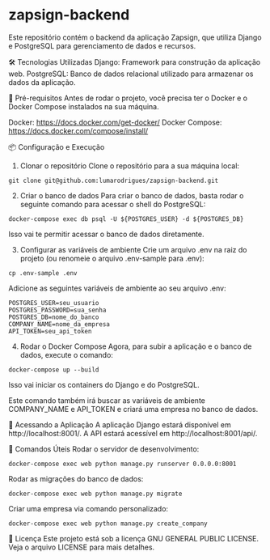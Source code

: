 # zapsign-backend
Este repositório contém o backend da aplicação Zapsign, que utiliza Django e PostgreSQL para gerenciamento de dados e recursos.

🛠️ Tecnologias Utilizadas
Django: Framework para construção da aplicação web.
PostgreSQL: Banco de dados relacional utilizado para armazenar os dados da aplicação.

🔧 Pré-requisitos
Antes de rodar o projeto, você precisa ter o Docker e o Docker Compose instalados na sua máquina.

Docker: https://docs.docker.com/get-docker/
Docker Compose: https://docs.docker.com/compose/install/

📦 Configuração e Execução
1. Clonar o repositório
Clone o repositório para a sua máquina local:

```
git clone git@github.com:lumarodrigues/zapsign-backend.git
```

2. Criar o banco de dados
Para criar o banco de dados, basta rodar o seguinte comando para acessar o shell do PostgreSQL:

```
docker-compose exec db psql -U ${POSTGRES_USER} -d ${POSTGRES_DB}
```

Isso vai te permitir acessar o banco de dados diretamente.

3. Configurar as variáveis de ambiente
Crie um arquivo .env na raiz do projeto (ou renomeie o arquivo .env-sample para .env):

```
cp .env-sample .env
```

Adicione as seguintes variáveis de ambiente ao seu arquivo .env:

```
POSTGRES_USER=seu_usuario
POSTGRES_PASSWORD=sua_senha
POSTGRES_DB=nome_do_banco
COMPANY_NAME=nome_da_empresa
API_TOKEN=seu_api_token
```

4. Rodar o Docker Compose
Agora, para subir a aplicação e o banco de dados, execute o comando:

```
docker-compose up --build
```

Isso vai iniciar os containers do Django e do PostgreSQL.

Este comando também irá buscar as variáveis de ambiente COMPANY_NAME e API_TOKEN e criará uma empresa no banco de dados.

🚀 Acessando a Aplicação
A aplicação Django estará disponível em http://localhost:8001/.
A API estará acessível em http://localhost:8001/api/.

🔧 Comandos Úteis
Rodar o servidor de desenvolvimento:

```
docker-compose exec web python manage.py runserver 0.0.0.0:8001
```

Rodar as migrações do banco de dados:

```
docker-compose exec web python manage.py migrate
```

Criar uma empresa via comando personalizado:

```
docker-compose exec web python manage.py create_company
```

📄 Licença
Este projeto está sob a licença GNU GENERAL PUBLIC LICENSE. Veja o arquivo LICENSE para mais detalhes.